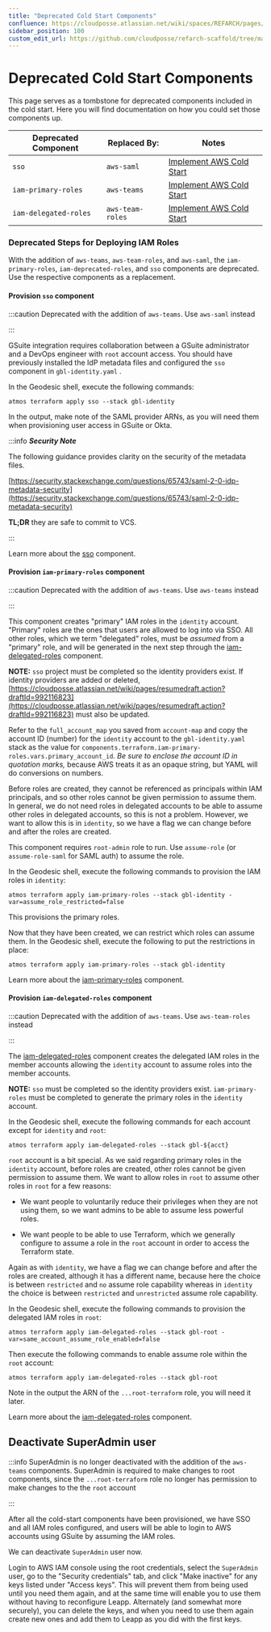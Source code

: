 ```yaml
---
title: "Deprecated Cold Start Components"
confluence: https://cloudposse.atlassian.net/wiki/spaces/REFARCH/pages/1391886355/Deprecated+Cold+Start+Components
sidebar_position: 100
custom_edit_url: https://github.com/cloudposse/refarch-scaffold/tree/main/docs/docs/setup/cold-start/deprecated-cold-start-components.md
---
```


# Deprecated Cold Start Components
This page serves as a tombstone for deprecated components included in the cold start. Here you will find documentation on how you could set those components up.

|**Deprecated Component** | **Replaced By:** | **Notes**|
| ----- | ----- | ----- |
|`sso` | `aws-saml` | [Implement AWS Cold Start](/reference-architecture/setup/cold-start)|
|`iam-primary-roles` | `aws-teams` | [Implement AWS Cold Start](/reference-architecture/setup/cold-start)|
|`iam-delegated-roles` | `aws-team-roles` | [Implement AWS Cold Start](/reference-architecture/setup/cold-start)|

### Deprecated Steps for Deploying IAM Roles

With the addition of `aws-teams`, `aws-team-roles`, and `aws-saml`, the `iam-primary-roles`, `iam-deprecated-roles`, and `sso` components are deprecated. Use the respective components as a replacement.

#### Provision `sso` component

:::caution
Deprecated with the addition of `aws-teams`. Use `aws-saml` instead

:::

GSuite integration requires collaboration between a GSuite administrator and a DevOps engineer with `root` account access. You should have previously installed the IdP metadata files and configured the `sso` component in `gbl-identity.yaml` .

In the Geodesic shell, execute the following commands:

```
atmos terraform apply sso --stack gbl-identity
```

In the output, make note of the SAML provider ARNs, as you will need them when provisioning user access in GSuite or Okta.

:::info
_**Security Note**_

The following guidance provides clarity on the security of the metadata files.

[https://security.stackexchange.com/questions/65743/saml-2-0-idp-metadata-security](https://security.stackexchange.com/questions/65743/saml-2-0-idp-metadata-security)

**TL;DR** they are safe to commit to VCS.

:::

 Learn more about the [sso](/components/library/aws/aws-sso/) component.

#### Provision `iam-primary-roles` component

:::caution
Deprecated with the addition of `aws-teams`. Use `aws-teams` instead

:::

This component creates "primary" IAM roles in the `identity` account. "Primary" roles are the ones that users are allowed to log into via SSO. All other roles, which we term "delegated" roles, must be _assumed_ from a "primary" role, and will be generated in the next step through the  [iam-delegated-roles](https://github.com/cloudposse/terraform-aws-components/tree/main/deprecated/iam-delegated-roles) component.

**NOTE:** `sso` project must be completed so the identity providers exist. If identity providers are added or deleted, [https://cloudposse.atlassian.net/wiki/pages/resumedraft.action?draftId=992116823](https://cloudposse.atlassian.net/wiki/pages/resumedraft.action?draftId=992116823) must also be updated.

Refer to the `full_account_map` you saved from `account-map` and copy the account ID (number) for the `identity` account to the `gbl-identity.yaml` stack as the value for `components.terraform.iam-primary-roles.vars.primary_account_id`. _Be sure to enclose the account ID in quotation marks,_ because AWS treats it as an opaque string, but YAML will do conversions on numbers.

Before roles are created, they cannot be referenced as principals within IAM principals, and so other roles cannot be given permission to assume them. In general, we do not need roles in delegated accounts to be able to assume other roles in delegated accounts, so this is not a problem. However, we want to allow this is in `identity`, so we have a flag we can change before and after the roles are created.

This component requires `root-admin` role to run. Use `assume-role` (or `assume-role-saml` for SAML auth) to assume the role.

In the Geodesic shell, execute the following commands to provision the IAM roles in `identity`:

```
atmos terraform apply iam-primary-roles --stack gbl-identity -var=assume_role_restricted=false
```

This provisions the primary roles.

Now that they have been created, we can restrict which roles can assume them. In the Geodesic shell, execute the following to put the restrictions in place:

```
atmos terraform apply iam-primary-roles --stack gbl-identity
```

Learn more about the [iam-primary-roles](https://github.com/cloudposse/terraform-aws-components/tree/main/deprecated/iam-primary-roles)  component.

#### Provision `iam-delegated-roles` component

:::caution
Deprecated with the addition of `aws-teams`. Use `aws-team-roles` instead

:::

The [iam-delegated-roles](https://github.com/cloudposse/terraform-aws-components/tree/main/deprecated/iam-delegated-roles) component creates the delegated IAM roles in the member accounts allowing the `identity` account to assume roles into the member accounts.

**NOTE:** `sso` must be completed so the identity providers exist. `iam-primary-roles` must be completed to generate the primary roles in the `identity` account.

In the Geodesic shell, execute the following commands for each account except for `identity` and `root`:

```
atmos terraform apply iam-delegated-roles --stack gbl-${acct}
```

`root` account is a bit special. As we said regarding primary roles in the `identity` account, before roles are created, other roles cannot be given permission to assume them. We want to allow roles in `root` to assume other roles in `root` for a few reasons:

- We want people to voluntarily reduce their privileges when they are not using them, so we want admins to be able to assume less powerful roles.

- We want people to be able to use Terraform, which we generally configure to assume a role in the `root` account in order to access the Terraform state.

Again as with `identity`, we have a flag we can change before and after the roles are created, although it has a different name, because here the choice is between `restricted` and `no` assume role capability whereas in `identity` the choice is between `restricted` and `unrestricted` assume role capability.

In the Geodesic shell, execute the following commands to provision the delegated IAM roles in `root`:

```
atmos terraform apply iam-delegated-roles --stack gbl-root -var=same_account_assume_role_enabled=false
```

Then execute the following commands to enable assume role within the `root` account:

```
atmos terraform apply iam-delegated-roles --stack gbl-root
```

Note in the output the ARN of the `...root-terraform` role, you will need it later.

 Learn more about the [iam-delegated-roles](https://github.com/cloudposse/terraform-aws-components/tree/main/deprecated/iam-delegated-roles) component.

## Deactivate SuperAdmin user

:::info
SuperAdmin is no longer deactivated with the addition of the `aws-teams` components. SuperAdmin is required to make changes to root components, since the `...root-terraform` role no longer has permission to make changes to the the `root` account

:::

After all the cold-start components have been provisioned, we have SSO and all IAM roles configured, and users will be able to login to AWS accounts using GSuite by assuming the IAM roles.

We can deactivate `SuperAdmin` user now.

Login to AWS IAM console using the root credentials, select the `SuperAdmin` user, go to the "Security credentials" tab, and click "Make inactive" for any keys listed under "Access keys". This will prevent them from being used until you need them again, and at the same time will enable you to use them without having to reconfigure Leapp. Alternately (and somewhat more securely), you can delete the keys, and when you need to use them again create new ones and add them to Leapp as you did with the first keys.


